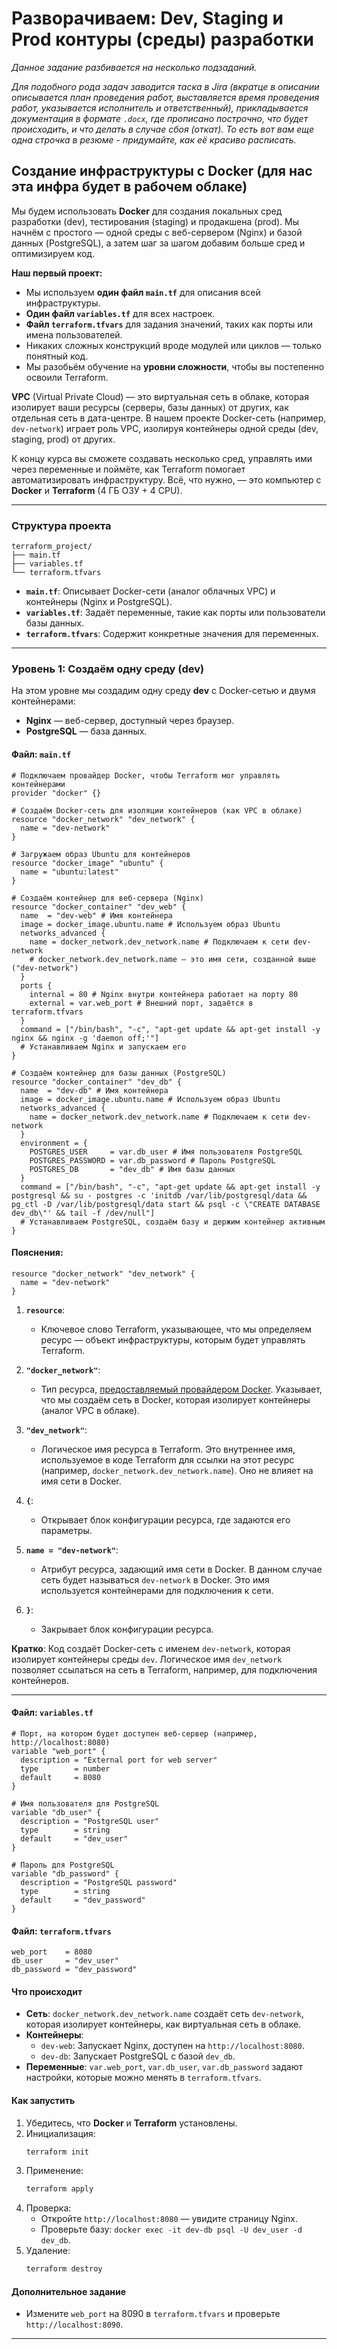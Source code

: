 # Разворачиваем: Dev, Staging и Prod контуры (среды) разработки

_Данное задание разбивается на несколько подзаданий._

_Для подобного рода задач заводится таска в Jira (вкратце в описании описывается план проведения работ, выставляется время проведения работ, указывается исполнитель и ответственный), прикладывается документация в формате `.docx`, где прописано построчно, что будет происходить, и что делать в случае сбоя (откат). То есть вот вам еще одна строчка в резюме - придумайте, как её красиво расписать._

## Создание инфраструктуры с Docker (для нас эта инфра будет в рабочем облаке)

Мы будем использовать **Docker** для создания локальных сред разработки (dev), тестирования (staging) и продакшена (prod). Мы начнём с простого — одной среды с веб-сервером (Nginx) и базой данных (PostgreSQL), а затем шаг за шагом добавим больше сред и оптимизируем код. 

**Наш первый проект:**
- Мы используем **один файл `main.tf`** для описания всей инфраструктуры.
- **Один файл `variables.tf`** для всех настроек.
- **Файл `terraform.tfvars`** для задания значений, таких как порты или имена пользователей.
- Никаких сложных конструкций вроде модулей или циклов — только понятный код.
- Мы разобьём обучение на **уровни сложности**, чтобы вы постепенно освоили Terraform.

**VPC** (Virtual Private Cloud) — это виртуальная сеть в облаке, которая изолирует ваши ресурсы (серверы, базы данных) от других, как отдельная сеть в дата-центре. В нашем проекте Docker-сеть (например, `dev-network`) играет роль VPC, изолируя контейнеры одной среды (dev, staging, prod) от других.

К концу курса вы сможете создавать несколько сред, управлять ими через переменные и поймёте, как Terraform помогает автоматизировать инфраструктуру. Всё, что нужно, — это компьютер с **Docker** и **Terraform** (4 ГБ ОЗУ + 4 CPU).

---

### Структура проекта
```
terraform_project/
├── main.tf
├── variables.tf
└── terraform.tfvars
```
- **`main.tf`**: Описывает Docker-сети (аналог облачных VPC) и контейнеры (Nginx и PostgreSQL).
- **`variables.tf`**: Задаёт переменные, такие как порты или пользователи базы данных.
- **`terraform.tfvars`**: Содержит конкретные значения для переменных.

---

### Уровень 1: Создаём одну среду (dev)

На этом уровне мы создадим одну среду **dev** с Docker-сетью и двумя контейнерами:
- **Nginx** — веб-сервер, доступный через браузер.
- **PostgreSQL** — база данных.

#### Файл: `main.tf`
```hcl
# Подключаем провайдер Docker, чтобы Terraform мог управлять контейнерами
provider "docker" {}

# Создаём Docker-сеть для изоляции контейнеров (как VPC в облаке)
resource "docker_network" "dev_network" {
  name = "dev-network"
}

# Загружаем образ Ubuntu для контейнеров
resource "docker_image" "ubuntu" {
  name = "ubuntu:latest"
}

# Создаём контейнер для веб-сервера (Nginx)
resource "docker_container" "dev_web" {
  name  = "dev-web" # Имя контейнера
  image = docker_image.ubuntu.name # Используем образ Ubuntu
  networks_advanced {
    name = docker_network.dev_network.name # Подключаем к сети dev-network
    # docker_network.dev_network.name — это имя сети, созданной выше ("dev-network")
  }
  ports {
    internal = 80 # Nginx внутри контейнера работает на порту 80
    external = var.web_port # Внешний порт, задаётся в terraform.tfvars
  }
  command = ["/bin/bash", "-c", "apt-get update && apt-get install -y nginx && nginx -g 'daemon off;'"]
  # Устанавливаем Nginx и запускаем его
}

# Создаём контейнер для базы данных (PostgreSQL)
resource "docker_container" "dev_db" {
  name  = "dev-db" # Имя контейнера
  image = docker_image.ubuntu.name # Используем образ Ubuntu
  networks_advanced {
    name = docker_network.dev_network.name # Подключаем к сети dev-network
  }
  environment = {
    POSTGRES_USER     = var.db_user # Имя пользователя PostgreSQL
    POSTGRES_PASSWORD = var.db_password # Пароль PostgreSQL
    POSTGRES_DB       = "dev_db" # Имя базы данных
  }
  command = ["/bin/bash", "-c", "apt-get update && apt-get install -y postgresql && su - postgres -c 'initdb /var/lib/postgresql/data && pg_ctl -D /var/lib/postgresql/data start && psql -c \"CREATE DATABASE dev_db\"' && tail -f /dev/null"]
  # Устанавливаем PostgreSQL, создаём базу и держим контейнер активным
}
```

#### **Пояснения:**

```hcl
resource "docker_network" "dev_network" {
  name = "dev-network"
}
```

1. **`resource`**:
   - Ключевое слово Terraform, указывающее, что мы определяем ресурс — объект инфраструктуры, которым будет управлять Terraform.

2. **`"docker_network"`**:
   - Тип ресурса, [предоставляемый провайдером Docker](https://registry.terraform.io/providers/kreuzwerker/docker/latest/docs/resources/network). Указывает, что мы создаём сеть в Docker, которая изолирует контейнеры (аналог VPC в облаке).

3. **`"dev_network"`**:
   - Логическое имя ресурса в Terraform. Это внутреннее имя, используемое в коде Terraform для ссылки на этот ресурс (например, `docker_network.dev_network.name`). Оно не влияет на имя сети в Docker.

4. **`{`**:
   - Открывает блок конфигурации ресурса, где задаются его параметры.

5. **`name = "dev-network"`**:
   - Атрибут ресурса, задающий имя сети в Docker. В данном случае сеть будет называться `dev-network` в Docker. Это имя используется контейнерами для подключения к сети.

6. **`}`**:
   - Закрывает блок конфигурации ресурса.

**Кратко**: Код создаёт Docker-сеть с именем `dev-network`, которая изолирует контейнеры среды `dev`. Логическое имя `dev_network` позволяет ссылаться на сеть в Terraform, например, для подключения контейнеров.

---

#### Файл: `variables.tf`
```hcl
# Порт, на котором будет доступен веб-сервер (например, http://localhost:8080)
variable "web_port" {
  description = "External port for web server"
  type        = number
  default     = 8080
}

# Имя пользователя для PostgreSQL
variable "db_user" {
  description = "PostgreSQL user"
  type        = string
  default     = "dev_user"
}

# Пароль для PostgreSQL
variable "db_password" {
  description = "PostgreSQL password"
  type        = string
  default     = "dev_password"
}
```

#### Файл: `terraform.tfvars`
```hcl
web_port    = 8080
db_user     = "dev_user"
db_password = "dev_password"
```

#### Что происходит
- **Сеть**: `docker_network.dev_network.name` создаёт сеть `dev-network`, которая изолирует контейнеры, как виртуальная сеть в облаке.
- **Контейнеры**:
  - `dev-web`: Запускает Nginx, доступен на `http://localhost:8080`.
  - `dev-db`: Запускает PostgreSQL с базой `dev_db`.
- **Переменные**: `var.web_port`, `var.db_user`, `var.db_password` задают настройки, которые можно менять в `terraform.tfvars`.

#### Как запустить
1. Убедитесь, что **Docker** и **Terraform** установлены.
2. Инициализация:
   ```bash
   terraform init
   ```
3. Применение:
   ```bash
   terraform apply
   ```
4. Проверка:
   - Откройте `http://localhost:8080` — увидите страницу Nginx.
   - Проверьте базу: `docker exec -it dev-db psql -U dev_user -d dev_db`.
5. Удаление:
   ```bash
   terraform destroy
   ```

#### Дополнительное задание
- Измените `web_port` на 8090 в `terraform.tfvars` и проверьте `http://localhost:8090`.

---
